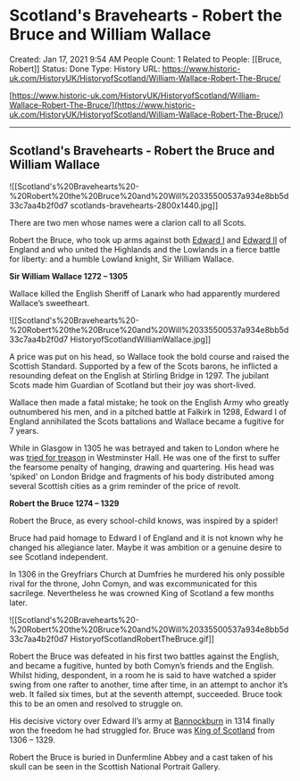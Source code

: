 # Scotland's Bravehearts - Robert the Bruce and William Wallace

Created: Jan 17, 2021 9:54 AM
People Count: 1
Related to People: [[Bruce, Robert]]
Status: Done
Type: History
URL: https://www.historic-uk.com/HistoryUK/HistoryofScotland/William-Wallace-Robert-The-Bruce/

[https://www.historic-uk.com/HistoryUK/HistoryofScotland/William-Wallace-Robert-The-Bruce/](https://www.historic-uk.com/HistoryUK/HistoryofScotland/William-Wallace-Robert-The-Bruce/)

---

## Scotland's Bravehearts - Robert the Bruce and William Wallace

![[Scotland's%20Bravehearts%20-%20Robert%20the%20Bruce%20and%20Will%20335500537a934e8bb5d33c7aa4b2f0d7 scotlands-bravehearts-2800x1440.jpg]]

There are two men whose names were a clarion call to all Scots.

Robert the Bruce, who took up arms against both [Edward I](https://www.historic-uk.com/HistoryUK/KingsQueensofBritain/) and [Edward II](https://www.historic-uk.com/HistoryUK/KingsQueensofBritain/) of England and who united the Highlands and the Lowlands in a fierce battle for liberty: and a humble Lowland knight, Sir William Wallace.

**Sir William Wallace 1272 – 1305**

Wallace killed the English Sheriff of Lanark who had apparently murdered Wallace’s sweetheart.

![[Scotland's%20Bravehearts%20-%20Robert%20the%20Bruce%20and%20Will%20335500537a934e8bb5d33c7aa4b2f0d7 HistoryofScotlandWilliamWallace.jpg]]

A price was put on his head, so Wallace took the bold course and raised the Scottish Standard. Supported by a few of the Scots barons, he inflicted a resounding defeat on the English at Stirling Bridge in 1297. The jubilant Scots made him Guardian of Scotland but their joy was short-lived.

Wallace then made a fatal mistake; he took on the English Army who greatly outnumbered his men, and in a pitched battle at Falkirk in 1298, Edward I of England annihilated the Scots battalions and Wallace became a fugitive for 7 years.

While in Glasgow in 1305 he was betrayed and taken to London where he was [tried for treason](https://www.historic-uk.com/HistoryMagazine/DestinationsUK/The-Elms-Smithfield/) in Westminster Hall. He was one of the first to suffer the fearsome penalty of hanging, drawing and quartering. His head was ‘spiked’ on London Bridge and fragments of his body distributed among several Scottish cities as a grim reminder of the price of revolt.

**Robert the Bruce 1274 – 1329**

Robert the Bruce, as every school-child knows, was inspired by a spider!

Bruce had paid homage to Edward I of England and it is not known why he changed his allegiance later. Maybe it was ambition or a genuine desire to see Scotland independent.

In 1306 in the Greyfriars Church at Dumfries he murdered his only possible rival for the throne, John Comyn, and was excommunicated for this sacrilege. Nevertheless he was crowned King of Scotland a few months later.

![[Scotland's%20Bravehearts%20-%20Robert%20the%20Bruce%20and%20Will%20335500537a934e8bb5d33c7aa4b2f0d7 HistoryofScotlandRobertTheBruce.gif]]

Robert the Bruce was defeated in his first two battles against the English, and became a fugitive, hunted by both Comyn’s friends and the English. Whilst hiding, despondent, in a room he is said to have watched a spider swing from one rafter to another, time after time, in an attempt to anchor it’s web. It failed six times, but at the seventh attempt, succeeded. Bruce took this to be an omen and resolved to struggle on.

His decisive victory over Edward II’s army at [Bannockburn](https://www.historic-uk.com/HistoryMagazine/DestinationsUK/The-Battle-of-Bannockburn/) in 1314 finally won the freedom he had struggled for. Bruce was [King of Scotland](https://www.historic-uk.com/HistoryUK/HistoryofScotland/KingsQueens-of-Scotland/) from 1306 – 1329.

Robert the Bruce is buried in Dunfermline Abbey and a cast taken of his skull can be seen in the Scottish National Portrait Gallery.